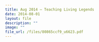 ```yaml
---
title: Aug 2014 – Teaching Living Legends
date: 2014-08-01
layout: file
description: ""
image: ""
file_url: /files/80865ccf9_u6623.pdf
---
```

